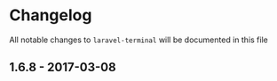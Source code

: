 # Changelog

All notable changes to `laravel-terminal` will be documented in this file

## 1.6.8 - 2017-03-08
